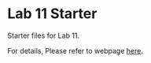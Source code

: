 # Lab 11 Starter

Starter files for Lab 11.

For details, Please refer to webpage [here](https://robotics.shanghaitech.edu.cn/courses/ca/20s/labs/11/).